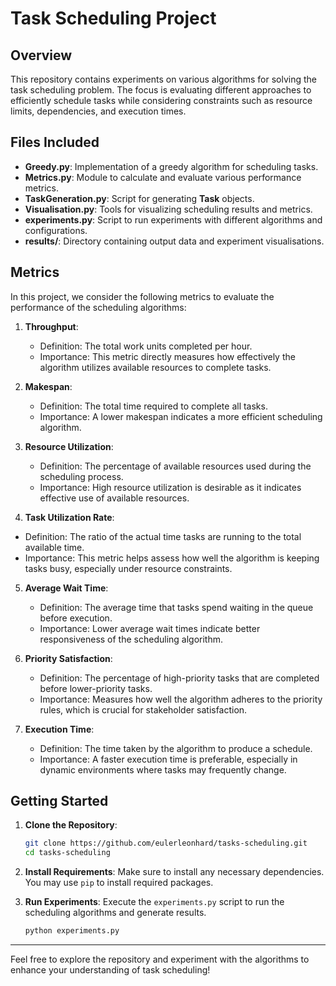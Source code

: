 # Task Scheduling Project

## Overview
This repository contains experiments on various algorithms for solving the task scheduling problem. The focus is evaluating different approaches to efficiently schedule tasks while considering constraints such as resource limits, dependencies, and execution times.

## Files Included
- **Greedy.py**: Implementation of a greedy algorithm for scheduling tasks.
- **Metrics.py**: Module to calculate and evaluate various performance metrics.
- **TaskGeneration.py**: Script for generating **Task** objects.
- **Visualisation.py**: Tools for visualizing scheduling results and metrics.
- **experiments.py**: Script to run experiments with different algorithms and configurations.
- **results/**: Directory containing output data and experiment visualisations.

## Metrics
In this project, we consider the following metrics to evaluate the performance of the scheduling algorithms:

1. **Throughput**:
   - Definition: The total work units completed per hour.
   - Importance: This metric directly measures how effectively the algorithm utilizes available resources to complete tasks.

2. **Makespan**:
   - Definition: The total time required to complete all tasks.
   - Importance: A lower makespan indicates a more efficient scheduling algorithm.

5. **Resource Utilization**:
   - Definition: The percentage of available resources used during the scheduling process.
   - Importance: High resource utilization is desirable as it indicates effective use of available resources.

6. **Task Utilization Rate**:
  - Definition: The ratio of the actual time tasks are running to the total available time.
  - Importance: This metric helps assess how well the algorithm is keeping tasks busy, especially under resource constraints.

5. **Average Wait Time**:
   - Definition: The average time that tasks spend waiting in the queue before execution.
   - Importance: Lower average wait times indicate better responsiveness of the scheduling algorithm.
  
6. **Priority Satisfaction**:
   - Definition: The percentage of high-priority tasks that are completed before lower-priority tasks.
   - Importance: Measures how well the algorithm adheres to the priority rules, which is crucial for stakeholder satisfaction.

7. **Execution Time**:
   - Definition: The time taken by the algorithm to produce a schedule.
   - Importance: A faster execution time is preferable, especially in dynamic environments where tasks may frequently change.

## Getting Started
1. **Clone the Repository**:
   ```bash
   git clone https://github.com/eulerleonhard/tasks-scheduling.git
   cd tasks-scheduling
   ```

2. **Install Requirements**:
   Make sure to install any necessary dependencies. You may use `pip` to install required packages.

3. **Run Experiments**:
   Execute the `experiments.py` script to run the scheduling algorithms and generate results.
   ```bash
   python experiments.py
   ```

---

Feel free to explore the repository and experiment with the algorithms to enhance your understanding of task scheduling!
